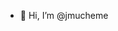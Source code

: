 - 👋 Hi, I’m @jmucheme
 

<!---
jmucheme/jmucheme is a ✨ special ✨ repository because its `README.md` (this file) appears on your GitHub profile.
You can click the Preview link to take a look at your changes.
--->
